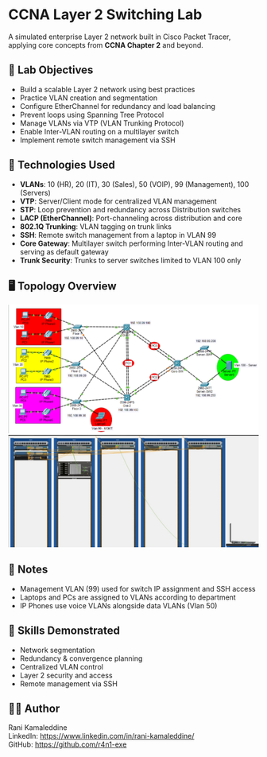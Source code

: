 # CCNA Layer 2 Switching Lab

A simulated enterprise Layer 2 network built in Cisco Packet Tracer, applying core concepts from **CCNA Chapter 2** and beyond.

## 🧠 Lab Objectives

- Build a scalable Layer 2 network using best practices
- Practice VLAN creation and segmentation
- Configure EtherChannel for redundancy and load balancing
- Prevent loops using Spanning Tree Protocol
- Manage VLANs via VTP (VLAN Trunking Protocol)
- Enable Inter-VLAN routing on a multilayer switch
- Implement remote switch management via SSH

## 🧰 Technologies Used

- **VLANs**: 10 (HR), 20 (IT), 30 (Sales), 50 (VOIP), 99 (Management), 100 (Servers)
- **VTP**: Server/Client mode for centralized VLAN management
- **STP**: Loop prevention and redundancy across Distribution switches
- **LACP (EtherChannel)**: Port-channeling across distribution and core
- **802.1Q Trunking**: VLAN tagging on trunk links
- **SSH**: Remote switch management from a laptop in VLAN 99
- **Core Gateway**: Multilayer switch performing Inter-VLAN routing and serving as default gateway
- **Trunk Security**: Trunks to server switches limited to VLAN 100 only

## 🖥️ Topology Overview

![Lab Topology (Logical)](/L2%20Lab.png)
![Lab Topology (Physical)](/L2%20Lab%20Physical.png)

## 📌 Notes

- Management VLAN (99) used for switch IP assignment and SSH access
- Laptops and PCs are assigned to VLANs according to department
- IP Phones use voice VLANs alongside data VLANs (Vlan 50)

## 🚀 Skills Demonstrated

- Network segmentation
- Redundancy & convergence planning
- Centralized VLAN control
- Layer 2 security and access
- Remote management via SSH

## 🧑‍💻 Author

Rani Kamaleddine  
LinkedIn: https://www.linkedin.com/in/rani-kamaleddine/  
GitHub: https://github.com/r4n1-exe
